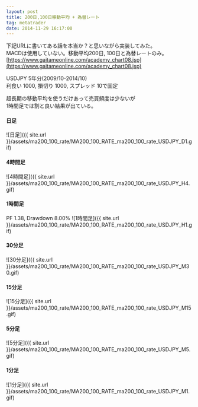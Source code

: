 ```yaml
---
layout: post
title: 200日,100日移動平均 + 為替レート
tag: metatrader
date: 2014-11-29 16:17:00
---
```


下記URLに書いてある話を本当か？と思いながら実装してみた。  
MACDは使用していない。移動平均200日, 100日と為替レートのみ。  
[https://www.gaitameonline.com/academy_chart08.jsp](https://www.gaitameonline.com/academy_chart08.jsp)

USDJPY 5年分(2009/10-2014/10)  
利食い 1000, 損切り 1000, スプレッド 10で固定  

超長期の移動平均を使うだけあって売買頻度は少ないが  
1時間足では割と良い結果が出ている。

#### 日足
![日足]({{ site.url }}/assets/ma200_100_rate/MA200_100_RATE_ma200_100_rate_USDJPY_D1.gif)  
  
#### 4時間足
![4時間足]({{ site.url }}/assets/ma200_100_rate/MA200_100_RATE_ma200_100_rate_USDJPY_H4.gif)  
  
#### 1時間足
PF 1.38, Drawdown 8.00%
![1時間足]({{ site.url }}/assets/ma200_100_rate/MA200_100_RATE_ma200_100_rate_USDJPY_H1.gif)  

#### 30分足
![30分足]({{ site.url }}/assets/ma200_100_rate/MA200_100_RATE_ma200_100_rate_USDJPY_M30.gif)  
  
#### 15分足
![15分足]({{ site.url }}/assets/ma200_100_rate/MA200_100_RATE_ma200_100_rate_USDJPY_M15.gif)  
  
#### 5分足
![5分足]({{ site.url }}/assets/ma200_100_rate/MA200_100_RATE_ma200_100_rate_USDJPY_M5.gif)  
  
#### 1分足
![1分足]({{ site.url }}/assets/ma200_100_rate/MA200_100_RATE_ma200_100_rate_USDJPY_M1.gif)  
  